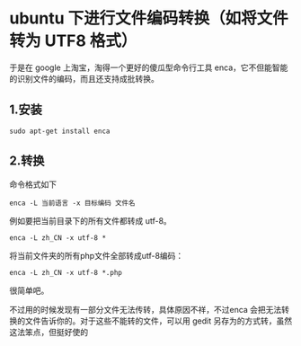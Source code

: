# ubuntu 下进行文件编码转换（如将文件转为 UTF8 格式）  

于是在 google 上淘宝，淘得一个更好的傻瓜型命令行工具 enca，它不但能智能的识别文件的编码，而且还支持成批转换。  

## 1.安装

    sudo apt-get install enca

## 2.转换

命令格式如下  
    
    enca -L 当前语言 -x 目标编码 文件名  

例如要把当前目录下的所有文件都转成 utf-8。  

    enca -L zh_CN -x utf-8 *  
将当前文件夹的所有php文件全部转成utf-8编码：   

    enca -L zh_CN -x utf-8 *.php  

很简单吧。

不过用的时候发现有一部分文件无法传转，具体原因不祥，不过enca 会把无法转换的文件告诉你的。对于这些不能转的文件，可以用 gedit 另存为的方式转，虽然这法笨点，但挺好使的  
